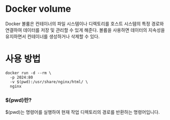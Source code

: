 # Docker volume

Docker 볼륨은 컨테이너의 파일 시스템이나 디렉토리를 호스트 시스템의 특정 경로와 연결하여 데이터를 저장 및 관리할 수 있게 해준다.
볼륨을 사용하면 데이터의 지속성을 유지하면서 컨테이너를 생성하거나 삭제할 수 있다. 

# 사용 방법
``` shell
docker run -d --rm \
  -p 2024:80
  -v $(pwd):/usr/share/nginx/html/ \
  nginx
```

### $(pwd)란?
$(pwd)는 명령어를 실행하여 현재 작업 디렉토리의 경로를 반환하는 명령어입니다.